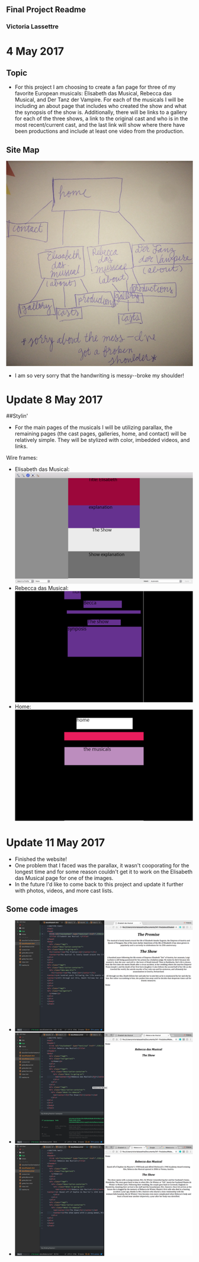 ## Final Project Readme
### Victoria Lassettre
# 4 May 2017
## Topic
- For this project I am choosing to create a fan page for three of my favorite European musicals: Elisabeth das Musical, Rebecca das Musical, and Der Tanz der Vampire. For each of the musicals I will be including an about page that includes who created the show and what the synopsis of the show is. Additionally, there will be links to a gallery for each of the three shows, a link to the original cast and who is in the most recent/current cast, and the last link will show where there have been productions and include at least one video from the production.

## Site Map
![Site Map](./imgs/sitemap.jpg)
- I am so very sorry that the handwriting is messy--broke my shoulder!

# Update 8 May 2017

##Stylin'
- For the main pages of the musicals I will be utilizing parallax, the remaining pages (the cast pages, galleries, home, and contact) will be relatively simple. They will be stylized with color, imbedded videos, and links.

Wire frames:
- Elisabeth das Musical:
![Sisi](./imgs/wireframesisi.png)
- Rebecca das Musical:
![Becca](./imgs/wireframebecca.png)
- Home:
![home](./imgs/wireframehome.png)

# Update 11 May 2017
- Finished the website!
- One problem that I faced was the parallax, it wasn't cooporating for the longest time and for some reason couldn't get it to work on the Elisabeth das Musical page for one of the images.
- In the future I'd like to come back to this project and update it further with photos, videos, and more cast lists.

## Some code images
- ![Elisabeth](./imgs/elisabethsnap.png)
- ![Rebecca](./imgs/rebeccasnap.png)
- ![Becca](imgs/rebeccasnap2.png)
